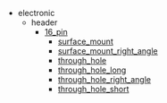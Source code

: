 * electronic
  * header
    * [16_pin](electronic/header/16_pin)
      * [surface_mount](electronic/header/16_pin/surface_mount)
      * [surface_mount_right_angle](electronic/header/16_pin/surface_mount/surface_mount_right_angle)
      * [through_hole](electronic/header/16_pin/surface_mount/surface_mount_right_angle/through_hole)
      * [through_hole_long](electronic/header/16_pin/surface_mount/surface_mount_right_angle/through_hole/through_hole_long)
      * [through_hole_right_angle](electronic/header/16_pin/surface_mount/surface_mount_right_angle/through_hole/through_hole_long/through_hole_right_angle)
      * [through_hole_short](electronic/header/16_pin/surface_mount/surface_mount_right_angle/through_hole/through_hole_long/through_hole_right_angle/through_hole_short)
